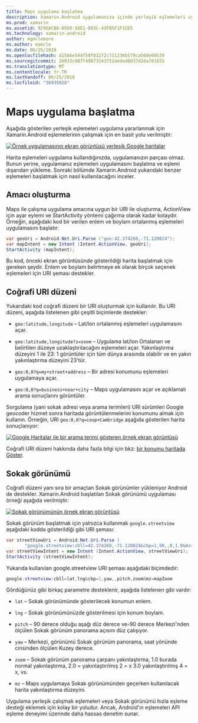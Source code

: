 ```yaml
---
title: Maps uygulama başlatma
description: Xamarin.Android uygulamanıza içinde yerleşik eşlemeleri uygulamayı başlatmak nasıl.
ms.prod: xamarin
ms.assetid: 929EACB8-8950-50E1-093C-43FB5F1F1CD5
ms.technology: xamarin-android
author: mgmclemore
ms.author: mamcle
ms.date: 06/25/2018
ms.openlocfilehash: d15b6e544f58f03272c711236b579ca568e09539
ms.sourcegitcommit: 26033c087f49873243751deded8037d2da701655
ms.translationtype: MT
ms.contentlocale: tr-TR
ms.lasthandoff: 06/25/2018
ms.locfileid: "36935028"
---
```

# <a name="launching-the-maps-application"></a>Maps uygulama başlatma

Aşağıda gösterilen yerleşik eşlemeleri uygulama yararlanmak için Xamarin.Android eşlemelerinin çalışmak için en basit yolu verilmiştir:

[![Örnek uygulamasının ekran görüntüsü yerleşik Google haritalar](maps-application-images/01-mapsapplication.png)](maps-application-images/01-mapsapplication.png#lightbox)

Harita eşlemeleri uygulama kullandığınızda, uygulamanızın parçası olmaz. Bunun yerine, uygulamanız eşlemeleri uygulamasını başlatma ve eşlemi dışarıdan yükleme. Sonraki bölümde Xamarin.Android yukarıdaki benzer eşlemeleri başlatmak için nasıl kullanılacağını inceler.


## <a name="creating-the-intent"></a>Amacı oluşturma

Maps ile çalışma uygulama amacına uygun bir URI ile oluşturma, ActionView için ayar eylemi ve StartActivity yöntemi çağırma olarak kadar kolaydır. Örneğin, aşağıdaki kod bir verilen enlem ve boylam ortalanmış eşlemeleri uygulamasını başlatır:

```csharp
var geoUri = Android.Net.Uri.Parse ("geo:42.374260,-71.120824");
var mapIntent = new Intent (Intent.ActionView, geoUri);
StartActivity (mapIntent);
```

Bu kod, önceki ekran görüntüsünde gösterildiği harita başlatmak için gereken şeydir. Enlem ve boylam belirtmeye ek olarak birçok seçenek eşlemeleri için URI şeması destekler.


## <a name="geo-uri-scheme"></a>Coğrafi URI düzeni

Yukarıdaki kod coğrafi düzeni bir URI oluşturmak için kullanılır. Bu URI düzeni, aşağıda listelenen gibi çeşitli biçimlerde destekler:

-   `geo:latitude,longitude` &ndash; Lat/lon ortalanmış eşlemeleri uygulamasını açar. 

-   `geo:latitude,longitude?z=zoom` &ndash; Uygulama lat/lon Ortalanan ve belirtilen düzeye uzaklaştırılacağını eşlemeleri açar. Yakınlaştırma düzeyini 1 ile 23: 1 görüntüler için tüm dünya arasında olabilir ve en yakın yakınlaştırma düzeyini 23'tür.

-   `geo:0,0?q=my+street+address` &ndash; Bir adresi konumunu eşlemeleri uygulamaya açar. 

-   `geo:0,0?q=business+near+city` &ndash; Maps uygulamasını açar ve açıklamalı arama sonuçlarını görüntüler. 


Sorgulama (yani sokak adresi veya arama terimleri) URI sürümleri Google geocoder hizmet sonra haritada görüntülenmelerini konumunu almak için kullanın. Örneğin, URI `geo:0,0?q=coop+Cambridge` aşağıda gösterilen harita sonuçlanıyor:

[![Google Haritalar ile bir arama terimi gösteren örnek ekran görüntüsü](maps-application-images/02-mapsearch.png)](maps-application-images/02-mapsearch.png#lightbox)



Coğrafi URI düzeni hakkında daha fazla bilgi için bkz: [bir konumu haritada Göster](http://developer.android.com/guide/components/intents-common.html#Maps).


## <a name="street-view"></a>Sokak görünümü

Coğrafi düzeni yanı sıra bir amaçtan Sokak görünümler yükleniyor Android de destekler. Xamarin.Android başlatılan Sokak görünümü uygulaması örneği aşağıda verilmiştir:

[![Sokak görünümünün örnek ekran görüntüsü](maps-application-images/03-streetview.png)](maps-application-images/03-streetview.png#lightbox)

Sokak görünüm başlatmak için yalnızca kullanmak `google.streetview` aşağıdaki kodda gösterildiği gibi URI şeması:

```csharp
var streetViewUri = Android.Net.Uri.Parse (
       "google.streetview:cbll=42.374260,-71.120824&cbp=1,90,,0,1.0&mz=20");  
var streetViewIntent = new Intent (Intent.ActionView, streetViewUri);  
StartActivity (streetViewIntent);
```

Yukarıda kullanılan google.streetview URI şeması aşağıdaki biçimdedir:

```csharp
google.streetview:cbll=lat,lng&cbp=1,yaw,,pitch,zoom&mz=mapZoom
```

Gördüğünüz gibi birkaç parametre desteklenir, aşağıda listelenen gibi vardır:

-   `lat` &ndash; Sokak görünümünde gösterilecek konumun enlem.

-   `lng` &ndash; Sokak görünümünüzde gösterilmesi için konum boylam.

-   `pitch` &ndash; 90 derece olduğu aşağı düz derece ve-90 derece Merkezi'nden ölçülen Sokak görünüm panorama açısını düz çalışıyor.

-   `yaw` &ndash; Merkezi, görünümü Sokak görünüm panorama, saat yönünde cinsinden ölçülen Kuzey derece.

-   `zoom` &ndash; Sokak görünüm panorama çarpanı yakınlaştırma, 1.0 burada normal yakınlaştırma, 2.0 = yakınlaştırılmış 2 = x 3.0 yakınlaştırılmış 4 = x, vs.

-   `mz` &ndash; Maps uygulamaya Sokak görünümünden geçerken kullanılacak harita yakınlaştırma düzeyini.


Uygulama yerleşik çalışmak eşlemeleri veya Sokak görünümü hızla eşleme desteği eklemek için kolay bir yoludur. Ancak, Android'ın eşlemeleri API eşleme deneyimi üzerinde daha hassas denetim sunar.
